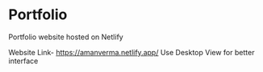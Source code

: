 # Portfolio
Portfolio website hosted on Netlify

Website Link- https://amanverma.netlify.app/
Use Desktop View for better interface
